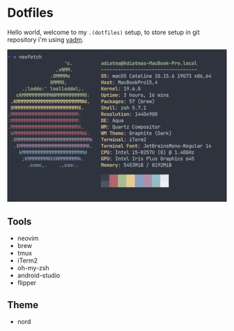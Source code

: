 # Dotfiles


Hello world, welcome to my `.(dotfiles)` setup, to store setup in git repository i'm using [yadm](https://yadm.io/).

![neofetch](./neofetch.png)

## Tools

- neovim
- brew
- tmux
- iTerm2
- oh-my-zsh
- android-studio
- flipper

## Theme
- nord

